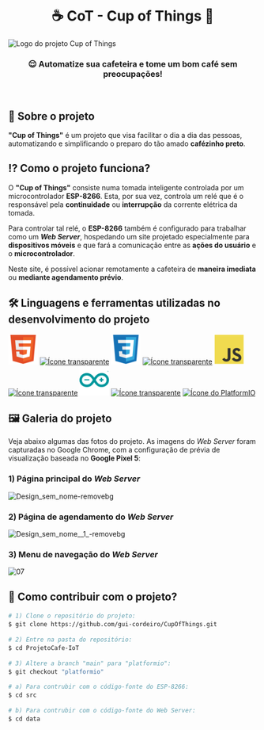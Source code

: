 <h1 align="center">☕ CoT - Cup of Things 📱</h1>
<img src="https://github.com/gui-cordeiro/CupOfThings/assets/83349463/da7332b5-ff19-4d17-bb5c-25727a3898ee" alt="Logo do projeto Cup of Things"/>
<h3 align="center">😌 Automatize sua cafeteira e tome um bom café sem preocupações!</h3>
<br>

## 📕 Sobre o projeto
**"Cup of Things"** é um projeto que visa facilitar o dia a dia das pessoas, automatizando e simplificando o preparo do tão amado **cafézinho preto**.

## ⁉️ Como o projeto funciona?
O **"Cup of Things"** consiste numa tomada inteligente controlada por um microcontrolador **ESP-8266**. Esta, por sua vez, controla um relé que é o responsável pela **continuidade** ou **interrupção** da corrente elétrica da tomada.

Para controlar tal relé, o **ESP-8266** também é configurado para trabalhar como um ***Web Server***, hospedando um site projetado especialmente para **dispositivos móveis** e que fará a comunicação entre as **ações do usuário** e o **microcontrolador**.

Neste site, é possível acionar remotamente a cafeteira de **maneira imediata** ou **mediante agendamento prévio**.

## 🛠️ Linguagens e ferramentas utilizadas no desenvolvimento do projeto
<a href="https://developer.mozilla.org/pt-BR/docs/Web/HTML/Reference"><img alt="Ícone da HTML" width="60em" src="https://github.com/devicons/devicon/blob/master/icons/html5/html5-original.svg"/></a>
<a href="#"><img alt="Ícone transparente" width="10em" height="20em" src="https://user-images.githubusercontent.com/83349463/151667763-eed1f9e2-ff23-462e-be41-a6046ad8434a.png"/></a>
<a href="https://developer.mozilla.org/pt-BR/docs/Web/CSS/Reference"><img alt="Ícone das CSS" width="60em" src="https://github.com/devicons/devicon/blob/master/icons/css3/css3-original.svg"/></a>
<a href="#"><img alt="Ícone transparente" width="10em" height="20em" src="https://user-images.githubusercontent.com/83349463/151667763-eed1f9e2-ff23-462e-be41-a6046ad8434a.png"/></a>
<a href="https://developer.mozilla.org/pt-BR/docs/Web/JavaScript/Reference"><img alt="Ícone do JavaScript" width="60px" src="https://github.com/devicons/devicon/blob/master/icons/javascript/javascript-original.svg"/></a>
<a href="#"><img alt="Ícone transparente" width="10em" height="20em" src="https://user-images.githubusercontent.com/83349463/151667763-eed1f9e2-ff23-462e-be41-a6046ad8434a.png"/></a>
<a href="https://www.arduino.cc/reference/pt/"><img alt="Ícone do Arduino" width="60em" src="https://github.com/devicons/devicon/blob/master/icons/arduino/arduino-original.svg"/></a>
<a href="#"><img alt="Ícone transparente" width="10em" height="20em" src="https://user-images.githubusercontent.com/83349463/151667763-eed1f9e2-ff23-462e-be41-a6046ad8434a.png"/></a>
<a href="https://platformio.org/"><img alt="Ícone do PlatformIO" width="60em" src="https://github.com/gui-cordeiro/ProjetoCafe-IoT/assets/83349463/0bc1ed91-5989-49aa-8849-cb53f44925a5"/></a>

## 🖼️ Galeria do projeto
Veja abaixo algumas das fotos do projeto. As imagens do *Web Server* foram capturadas no Google Chrome, com a configuração de prévia de visualização baseada no **Google Pixel 5**:

### 1) Página principal do *Web Server*
![Design_sem_nome-removebg](https://github.com/gui-cordeiro/ProjetoCafe-IoT/assets/83349463/4d592135-f26d-4cb9-9182-abfc798289a0)

### 2) Página de agendamento do *Web Server*
![Design_sem_nome__1_-removebg](https://github.com/gui-cordeiro/ProjetoCafe-IoT/assets/83349463/481e3c67-2fdc-48b6-bb95-686ac8ba4c44)

### 3) Menu de navegação do *Web Server*
![07](https://github.com/gui-cordeiro/ProjetoCafe-IoT/assets/83349463/e24aa45a-8e32-4cc3-a9a1-43d4e056ab35)


## 🤝 Como contribuir com o projeto?
````bash
# 1) Clone o repositório do projeto:
$ git clone https://github.com/gui-cordeiro/CupOfThings.git
````

````bash
# 2) Entre na pasta do repositório:
$ cd ProjetoCafe-IoT
````

````bash
# 3) Altere a branch "main" para "platformio":
$ git checkout "platformio"
````

````bash
# a) Para contrubir com o código-fonte do ESP-8266:
$ cd src
````

````bash
# b) Para contrubir com o código-fonte do Web Server:
$ cd data
````
